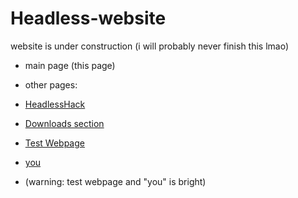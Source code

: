 # Headless-website
website is under construction (i will probably never finish this lmao)
- main page (this page)
- other pages:
- [HeadlessHack](https://headlesshorseless.github.io/HeadlessHack/)

- [Downloads section](https://headlesshorseless.github.io/Headless-Downloads/)
- [Test Webpage](https://headlesshorseless.github.io/test/)
- [you](https://headlesshorseless.github.io/you/)
- (warning: test webpage and "you" is bright)

